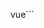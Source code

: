 vue```
<template>
  <div class="admin-layout">
    <div class="admin-layout--menu">
      <MenuAdmin :active="page" />
    </div>
    <div class="admin-layout--content">
      <div class="admin-layout--navbar">
        <!-- BRADCRUMP -->
        <Paragraph size="40" weight="medium">
          Você está em: <strong>{{ page }}</strong>
        </Paragraph>
      </div>
      <div class="admin-layout--container">
        <!-- CONTEÚDO -->
        <slot name="content"></slot>
      </div>
    </div>
  </div>
</template>

<script>
import Paragraph from '@/components/Paragraph'
import MenuAdmin from '@/components/_base/MenuAdmin'

import { mapActions, mapGetters } from 'vuex'

import { deleteCookie, getAuthCookieName } from '../helpers/auth'

export default {
  name: 'AdminLayout',
  components: {
    MenuAdmin,
    Paragraph
  },
  props: {
    /** Nome da página */
    page: {
      type: String,
      default: 'Página'
    }
  },
  computed: {
    ...mapGetters('user', ['getFirstName', 'getLastName', 'getEmail'])
  },
  methods: {
    /** Deslogar o usuário */
    signOut() {
      /** Exclui o cookie */
      deleteCookie(getAuthCookieName())

      /** Limpa o token da store */
      this.$store.dispatch('setAuthToken', null)

      /** Seta a flag de token expirado */
      this.$store.dispatch('setIsTokenExpired', true)

      /** Redirecionar para a tela de login */
      window.location = '/login'
    },
    
    /** Recarregar os dados do usuário */
    ...mapActions('user', ['requestUserData'])
  }
}
</script>

<style lang="scss" scoped></style>

```